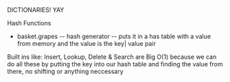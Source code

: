 DICTIONARIES! YAY

Hash Functions
* basket.grapes -- hash generator -- puts it in a has table with a value from memory and the value is the key| value pair

Built ins like: Insert, Lookup, Delete & Search are Big O(1) because we can do all these by putting the key into our hash table and finding the value from there, no shifting or anything neccessary